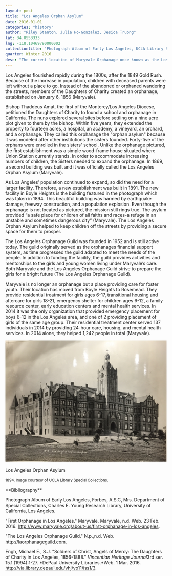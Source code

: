 ```yaml
---
layout: post
title: "Los Angeles Orphan Asylum"
date: 2016-01-01
categories: "history"
author: "Riley Stanton, Julia Ho-Gonzalez, Jesica Truong"
lat: 34.0553333
lng: -118.10469790000002
collectiontitle: "Photograph Album of Early Los Angeles, UCLA Library Special Collections"
quarter: Winter 2016
desc: "The current location of Maryvale Orphanage once known as the Los Angeles Orphan Asylum located in Boyle Heights."
---
```

Los Angeles flourished rapidly during the 1800s, after the 1849 Gold Rush. Because of the increase in population, children with deceased parents were left without a place to go. Instead of the abandoned or orphaned wandering the streets, members of the Daughters of Charity created an orphanage, established on January 6, 1856 (Maryvale). 

Bishop Thaddeus Amat, the first of the Monterey/Los Angeles Diocese, petitioned the Daughters of Charity to found a school and orphanage in California. The nuns explored several sites before settling on a nine acre plot given to them by the bishop. Within five years, they extended the property to fourteen acres, a hospital, an academy, a vineyard, an orchard, and a orphanage. They called this orphanage the &quot;orphan asylum&quot; because it was modeled after other institutions the sisters founded. Forty-five of the orphans were enrolled in the sisters' school. Unlike the orphanage pictured, the first establishment was a simple wood-frame house situated where Union Station currently stands. In order to accommodate increasing numbers of children, the Sisters needed to expand the orphanage. In 1869, a second building was built and it was officially called the Los Angeles Orphan Asylum (Maryvale). 

As Los Angeles’ population continued to expand, so did the need for a larger facility. Therefore, a new establishment was built in 1891. The new facility in Boyle Heights is the building featured in the photograph which was taken in 1894. This beautiful building was harmed by earthquake damage, freeway construction, and a population explosion. Even though the orphanage is not located as pictured, the mission still rings true. The asylum provided “a safe place for children of all faiths and races-a refuge in an unstable and sometimes dangerous city” (Maryvale). The Los Angeles Orphan Asylum helped to keep children off the streets by providing a secure space for them to prosper. 

The Los Angeles Orphanage Guild was founded in 1952 and is still active today. The guild originally served as the orphanages financial support system, as time progressed the guild adapted to meet the needs of the people. In addition to funding the facility,  the guild provides activities and mentorships to the girls and young women living under Maryvale’s care. Both Maryvale and the Los Angeles Orphanage Guild strive to prepare the girls for a bright future (The Los Angeles Orphanage Guild). 

Maryvale is no longer an orphanage but a place providing care for foster youth. Their location has moved from Boyle Heights to Rosemead. They provide residential treatment for girls ages 6-17, transitional housing and aftercare for girls 18-21, emergency shelter for children ages 6-12, a family resource center, early education centers and mental health services. In 2014 it was the only organization that provided emergency placement for boys 6-12 in the Los Angeles area, and one of 2 providing placement of girls of the same age group. Their residential treatment center served 137 individuals in 2014 by providing 24-hour care, housing, and mental health services.  In 2014 alone, they helped 1,242 people in total (Maryvale).


<img src='images/LAOrphanAsylum.jpg' alt='A black and white photograph of a large Tudor-style five story brick building with multiple window panels on a grass field.'>
<figcaption><p>Los Angeles Orphan Asylum </p><p><small> 1894. Image courtesy of UCLA Library Special Collections.</small></p>
<section id="categories" markdown="1">
**Bibliography**

Photograph Album of Early Los Angeles, Forbes, A.S.C, Mrs. Department of Special Collections, Charles E. Young Research Library, University of California, Los Angeles.

&quot;First Orphanage in Los Angeles.&quot; Maryvale. Maryvale, n.d. Web. 23 Feb. 2016. http://www.maryvale.org/about-us/first-orphanage-in-los-angeles.

&quot;The Los Angeles Orphanage Guild.&quot; N.p.,n.d. Web. http://laorphanageguild.com.

Engh, Michael E., S.J. &quot;Soldiers of Christ, Angels of Mercy: The Daughters of Charity in Los Angeles, 1856-1888.&quot; *Vincentian Heritage Journal*3rd ser. 15.1 (1994):1-27. *DePaul University Libraries.*Web. 1 Mar. 2016. http://via.library.depaul.edu/vhj/vo11/iss1/3.


</section>